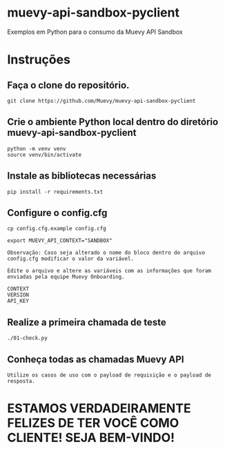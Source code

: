 # muevy-api-sandbox-pyclient
Exemplos em Python para o consumo da Muevy API Sandbox

# Instruções

## Faça o clone do repositório.

```
git clone https://github.com/Muevy/muevy-api-sandbox-pyclient
```

## Crie o ambiente Python local dentro do diretório muevy-api-sandbox-pyclient

```
python -m venv venv
source venv/bin/activate
```

## Instale as bibliotecas necessárias

```
pip install -r requirements.txt
```

## Configure o config.cfg

```
cp config.cfg.example config.cfg

export MUEVY_API_CONTEXT="SANDBOX"

Observação: Caso seja alterado o nome do bloco dentro do arquivo config.cfg modificar o valor da variável.

Edite o arquivo e altere as variáveis com as informações que foram enviadas pela equipe Muevy Onboarding. 

CONTEXT
VERSION
API_KEY
```

## Realize a primeira chamada de teste

```
./01-check.py
```


## Conheça todas as chamadas Muevy API 

```
Utilize os casos de uso com o payload de requisição e o payload de resposta.
```

# ESTAMOS VERDADEIRAMENTE FELIZES DE TER VOCÊ COMO CLIENTE! SEJA BEM-VINDO!
